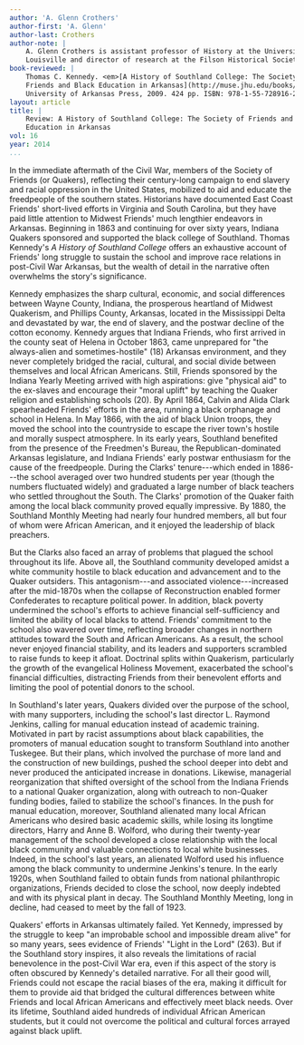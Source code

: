 ```yaml
---
author: 'A. Glenn Crothers'
author-first: 'A. Glenn'
author-last: Crothers
author-note: |
    A. Glenn Crothers is assistant professor of History at the University of
    Louisville and director of research at the Filson Historical Society.
book-reviewed: |
    Thomas C. Kennedy. <em>[A History of Southland College: The Society of
    Friends and Black Education in Arkansas](http://muse.jhu.edu/books/9781610750011)</em>. Fayetteville: The
    University of Arkansas Press, 2009. 424 pp. ISBN: 978-1-55-728916-2.
layout: article
title: |
    Review: A History of Southland College: The Society of Friends and Black
    Education in Arkansas
vol: 16
year: 2014
...
```


In the immediate aftermath of the Civil War, members of the Society of
Friends (or Quakers), reflecting their century-long campaign to end
slavery and racial oppression in the United States, mobilized to aid and
educate the freedpeople of the southern states. Historians have
documented East Coast Friends' short-lived efforts in Virginia and South
Carolina, but they have paid little attention to Midwest Friends' much
lengthier endeavors in Arkansas. Beginning in 1863 and continuing for
over sixty years, Indiana Quakers sponsored and supported the black
college of Southland. Thomas Kennedy's *A History of Southland College*
offers an exhaustive account of Friends' long struggle to sustain the
school and improve race relations in post-Civil War Arkansas, but the
wealth of detail in the narrative often overwhelms the story's
significance.

Kennedy emphasizes the sharp cultural, economic, and social differences
between Wayne County, Indiana, the prosperous heartland of Midwest
Quakerism, and Phillips County, Arkansas, located in the Mississippi
Delta and devastated by war, the end of slavery, and the postwar decline
of the cotton economy. Kennedy argues that Indiana Friends, who first
arrived in the county seat of Helena in October 1863, came unprepared
for "the always-alien and sometimes-hostile" (18) Arkansas environment,
and they never completely bridged the racial, cultural, and social
divide between themselves and local African Americans. Still, Friends
sponsored by the Indiana Yearly Meeting arrived with high aspirations:
give "physical aid" to the ex-slaves and encourage their "moral uplift"
by teaching the Quaker religion and establishing schools (20). By April
1864, Calvin and Alida Clark spearheaded Friends' efforts in the area,
running a black orphanage and school in Helena. In May 1866, with the
aid of black Union troops, they moved the school into the countryside to
escape the river town's hostile and morally suspect atmosphere. In its
early years, Southland benefited from the presence of the Freedmen's
Bureau, the Republican-dominated Arkansas legislature, and Indiana
Friends' early postwar enthusiasm for the cause of the freedpeople.
During the Clarks' tenure---which ended in 1886---the school averaged over
two hundred students per year (though the numbers fluctuated widely) and
graduated a large number of black teachers who settled throughout the
South. The Clarks' promotion of the Quaker faith among the local black
community proved equally impressive. By 1880, the Southland Monthly
Meeting had nearly four hundred members, all but four of whom were
African American, and it enjoyed the leadership of black preachers.

But the Clarks also faced an array of problems that plagued the school
throughout its life. Above all, the Southland community developed amidst
a white community hostile to black education and advancement and to the
Quaker outsiders. This antagonism---and associated violence---increased
after the mid-1870s when the collapse of Reconstruction enabled former
Confederates to recapture political power. In addition, black poverty
undermined the school's efforts to achieve financial self-sufficiency
and limited the ability of local blacks to attend. Friends' commitment
to the school also wavered over time, reflecting broader changes in
northern attitudes toward the South and African Americans. As a result,
the school never enjoyed financial stability, and its leaders and
supporters scrambled to raise funds to keep it afloat. Doctrinal splits
within Quakerism, particularly the growth of the evangelical Holiness
Movement, exacerbated the school's financial difficulties, distracting
Friends from their benevolent efforts and limiting the pool of potential
donors to the school.

In Southland's later years, Quakers divided over the purpose of the
school, with many supporters, including the school's last director L.
Raymond Jenkins, calling for manual education instead of academic
training. Motivated in part by racist assumptions about black
capabilities, the promoters of manual education sought to transform
Southland into another Tuskegee. But their plans, which involved the
purchase of more land and the construction of new buildings, pushed the
school deeper into debt and never produced the anticipated increase in
donations. Likewise, managerial reorganization that shifted oversight of
the school from the Indiana Friends to a national Quaker organization,
along with outreach to non-Quaker funding bodies, failed to stabilize
the school's finances. In the push for manual education, moreover,
Southland alienated many local African Americans who desired basic
academic skills, while losing its longtime directors, Harry and Anne B.
Wolford, who during their twenty-year management of the school developed
a close relationship with the local black community and valuable
connections to local white businesses. Indeed, in the school's last
years, an alienated Wolford used his influence among the black community
to undermine Jenkins's tenure. In the early 1920s, when Southland failed
to obtain funds from national philanthropic organizations, Friends
decided to close the school, now deeply indebted and with its physical
plant in decay. The Southland Monthly Meeting, long in decline, had
ceased to meet by the fall of 1923.

Quakers' efforts in Arkansas ultimately failed. Yet Kennedy, impressed
by the struggle to keep "an improbable school and impossible dream
alive" for so many years, sees evidence of Friends' "Light in the Lord"
(263). But if the Southland story inspires, it also reveals the
limitations of racial benevolence in the post-Civil War era, even if
this aspect of the story is often obscured by Kennedy's detailed
narrative. For all their good will, Friends could not escape the racial
biases of the era, making it difficult for them to provide aid that
bridged the cultural differences between white Friends and local African
Americans and effectively meet black needs. Over its lifetime, Southland
aided hundreds of individual African American students, but it could not
overcome the political and cultural forces arrayed against black uplift.
